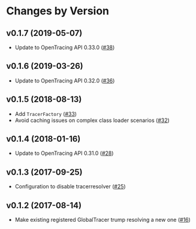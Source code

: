 # Changes by Version

## v0.1.7 (2019-05-07)
* Update to OpenTracing API 0.33.0 
  ([#38](https://github.com/opentracing-contrib/java-tracerresolver/pull/38))

## v0.1.6 (2019-03-26)
* Update to OpenTracing API 0.32.0 
  ([#36](https://github.com/opentracing-contrib/java-tracerresolver/pull/36))

## v0.1.5 (2018-08-13) 
* Add `TracerFactory` 
  ([#33](https://github.com/opentracing-contrib/java-tracerresolver/pull/33))
* Avoid caching issues on complex class loader scenarios
  ([#32](https://github.com/opentracing-contrib/java-tracerresolver/pull/32))

## v0.1.4 (2018-01-16)
* Update to OpenTracing API 0.31.0
  ([#28](https://github.com/opentracing-contrib/java-tracerresolver/pull/28))

## v0.1.3 (2017-09-25)
* Configuration to disable tracerresolver
  ([#25](https://github.com/opentracing-contrib/java-tracerresolver/pull/25))

## v0.1.2 (2017-08-14)
* Make existing registered GlobalTracer trump resolving a new one
  ([#16](https://github.com/opentracing-contrib/java-tracerresolver/pull/16))
